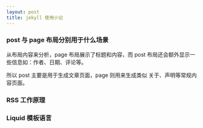 ```yaml
---
layout: post
title: jekyll 使用小记
---
```


### post 与 page 布局分别用于什么场景
从布局内容来分析，page 布局展示了标题和内容，而 post 布局还会额外显示一些信息如：作者、日期、评论等。

所以 post 主要是用于生成文章页面，page 则用来生成类似 关于、声明等常规内容页面。

### RSS 工作原理

### Liquid 模板语言
